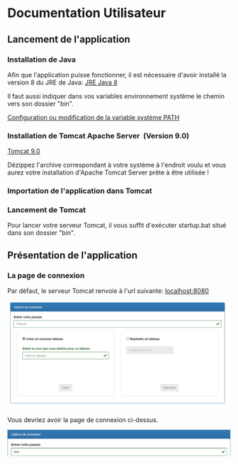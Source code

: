 # Documentation Utilisateur

## Lancement de l'application

### Installation de Java

Afin que l'application puisse fonctionner, il est nécessaire d'avoir installé la version 8 du JRE de Java:
[JRE Java 8](http://www.oracle.com/technetwork/java/javase/downloads/jre8-downloads-2133155.html)

Il faut aussi indiquer dans vos variables environnement système le chemin vers son dossier "bin".

[Configuration ou modification de la variable système PATH](https://www.java.com/fr/download/help/path.xml)

### Installation de Tomcat Apache Server  (Version 9.0)
[Tomcat 9.0](https://tomcat.apache.org/download-90.cgi)

Dézippez l'archive correspondant à votre système à l'endroit voulu et vous aurez votre installation d'Apache Tomcat Server prête à être utilisée !

### Importation de l'application dans Tomcat

### Lancement de Tomcat

Pour lancer votre serveur Tomcat, il vous suffit d'exécuter startup.bat situé dans son dossier "bin".

## Présentation de l'application

### La page de connexion

Par défaut, le serveur Tomcat renvoie à l'url suivante: 
[localhost:8080](localhost:8080)

![ConnectionPage](img/connectionPage.png)

Vous devriez avoir la page de connexion ci-dessus.

![Pseudo](img/pseudo.png)
